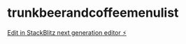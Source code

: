 # trunkbeerandcoffeemenulist

[Edit in StackBlitz next generation editor ⚡️](https://stackblitz.com/~/github.com/himasukeZZZ/trunkbeerandcoffeemenulist)